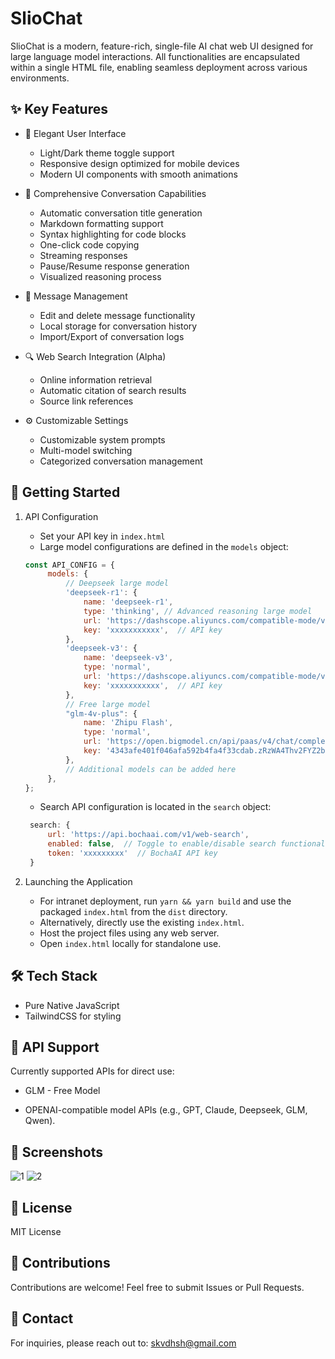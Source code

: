# SlioChat

SlioChat is a modern, feature-rich, single-file AI chat web UI designed for large language model interactions. All functionalities are encapsulated within a single HTML file, enabling seamless deployment across various environments.

## ✨ Key Features

- 🎨 Elegant User Interface
  - Light/Dark theme toggle support
  - Responsive design optimized for mobile devices
  - Modern UI components with smooth animations

- 💬 Comprehensive Conversation Capabilities
  - Automatic conversation title generation
  - Markdown formatting support
  - Syntax highlighting for code blocks
  - One-click code copying
  - Streaming responses
  - Pause/Resume response generation
  - Visualized reasoning process

- 📝 Message Management
  - Edit and delete message functionality
  - Local storage for conversation history
  - Import/Export of conversation logs

- 🔍 Web Search Integration (Alpha)
  - Online information retrieval
  - Automatic citation of search results
  - Source link references

- ⚙️ Customizable Settings
  - Customizable system prompts
  - Multi-model switching
  - Categorized conversation management

## 🚀 Getting Started

1. API Configuration
   - Set your API key in `index.html`
   - Large model configurations are defined in the `models` object:
   ```javascript
   const API_CONFIG = {
        models: {
            // Deepseek large model
            'deepseek-r1': {
                name: 'deepseek-r1',
                type: 'thinking', // Advanced reasoning large model
                url: 'https://dashscope.aliyuncs.com/compatible-mode/v1/chat/completions',
                key: 'xxxxxxxxxxx',  // API key
            },
            'deepseek-v3': {
                name: 'deepseek-v3',
                type: 'normal',
                url: 'https://dashscope.aliyuncs.com/compatible-mode/v1/chat/completions',
                key: 'xxxxxxxxxxx',  // API key
            },
            // Free large model
            "glm-4v-plus": {
                name: 'Zhipu Flash',
                type: 'normal',
                url: 'https://open.bigmodel.cn/api/paas/v4/chat/completions',
                key: '4343afe401f046afa592b4fa4f33cdab.zRzWA4Thv2FYZ2ba',  // Zhipu's free model
            },
            // Additional models can be added here
        },
   };
   ```
   - Search API configuration is located in the `search` object:
   ```javascript
    search: {
        url: 'https://api.bochaai.com/v1/web-search',
        enabled: false,  // Toggle to enable/disable search functionality
        token: 'xxxxxxxxx'  // BochaAI API key
    }
   ```

2. Launching the Application
   - For intranet deployment, run `yarn && yarn build` and use the packaged `index.html` from the `dist` directory.
   - Alternatively, directly use the existing `index.html`.
   - Host the project files using any web server.
   - Open `index.html` locally for standalone use.

## 🛠️ Tech Stack

- Pure Native JavaScript
- TailwindCSS for styling

## 🔑 API Support

Currently supported APIs for direct use:

- GLM - Free Model

- OPENAI-compatible model APIs (e.g., GPT, Claude, Deepseek, GLM, Qwen).

## 📸 Screenshots

![1](https://skwang-static.oss-cn-hongkong.aliyuncs.com/img/1.png)
![2](https://skwang-static.oss-cn-hongkong.aliyuncs.com/img/2.png)

## 📝 License

MIT License

## 🤝 Contributions

Contributions are welcome! Feel free to submit Issues or Pull Requests.

## 📧 Contact

For inquiries, please reach out to: skvdhsh@gmail.com